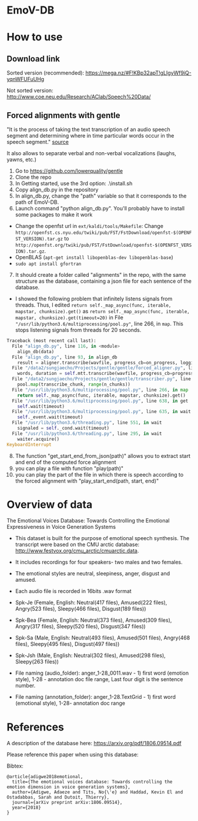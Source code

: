 # EmoV-DB


# How to use
## Download link
Sorted version (recommended):
https://mega.nz/#F!KBp32apT!gLIgyWf9iQ-yqnWFUFuUHg

Not sorted version:
http://www.coe.neu.edu/Research/AClab/Speech%20Data/

## Forced alignments with gentle
"It is the process of taking the text transcription of an audio speech segment and determining where in time particular words occur in the speech segment." [source](http://www.voxforge.org/home/docs/faq/faq/what-is-forced-alignment)

It also allows to separate verbal and non-verbal vocalizations (laughs, yawns, etc.)

1. Go to https://github.com/lowerquality/gentle
2. Clone the repo
3. In Getting started, use the 3rd option: .\install.sh
4. Copy align_db.py in the repository
5. In align_db.py, change the "path" variable so that it corresponds to the path of EmoV-DB.
6. Launch command "python align_db.py". You'll probably have to install some packages to make it work
  - Change the openfst url in `ext/kaldi/tools/Makefile`: Change `http://openfst.cs.nyu.edu/twiki/pub/FST/FstDownload/openfst-$(OPENFST_VERSION).tar.gz`
to `http://openfst.org/twiki/pub/FST/FstDownload/openfst-$(OPENFST_VERSION).tar.gz`.
  - OpenBLAS (`apt-get install libopenblas-dev libopenblas-base`)
  - `sudo apt install gfortran`
7. It should create a folder called "alignments" in the repo, with the same structure as the database, containing a json file for each sentence of the database.
  - I showed the following problem that infinitely listens signals from threads. Thus, I edited `return self._map_async(func, iterable, mapstar, chunksize).get()` as `return self._map_async(func, iterable, mapstar, chunksize).get(timeout=20)` in File `"/usr/lib/python3.6/multiprocessing/pool.py"`, line 266, in `map`. This stops listening signals from threads for 20 seconds.
```python
Traceback (most recent call last):
  File "align_db.py", line 116, in <module>
    align_db(data)
  File "align_db.py", line 93, in align_db
    result = aligner.transcribe(wavfile, progress_cb=on_progress, logging=logging)
  File "/data2/sungjaecho/Projects/gentle/gentle/forced_aligner.py", line 24, in transcribe
    words, duration = self.mtt.transcribe(wavfile, progress_cb=progress_cb)
  File "/data2/sungjaecho/Projects/gentle/gentle/transcriber.py", line 51, in transcribe
    pool.map(transcribe_chunk, range(n_chunks))
  File "/usr/lib/python3.6/multiprocessing/pool.py", line 266, in map
    return self._map_async(func, iterable, mapstar, chunksize).get()
  File "/usr/lib/python3.6/multiprocessing/pool.py", line 638, in get
    self.wait(timeout)
  File "/usr/lib/python3.6/multiprocessing/pool.py", line 635, in wait
    self._event.wait(timeout)
  File "/usr/lib/python3.6/threading.py", line 551, in wait
    signaled = self._cond.wait(timeout)
  File "/usr/lib/python3.6/threading.py", line 295, in wait
    waiter.acquire()
KeyboardInterrupt
```

8. The function "get_start_end_from_json(path)" allows you to extract start and end of the computed force alignment
9. you can play a file with function "play(path)"
10. you can play the part of the file in which there is speech according to the forced alignment with "play_start_end(path, start, end)"

# Overview of data

The Emotional Voices Database: Towards Controlling the Emotional Expressiveness in Voice Generation Systems

- This dataset is built for the purpose of emotional speech synthesis. The transcript were based on the CMU arctic database: http://www.festvox.org/cmu_arctic/cmuarctic.data.

- It includes recordings for four speakers- two males and two females.

- The emotional styles are neutral, sleepiness, anger, disgust and amused.

- Each audio file is recorded in 16bits .wav format

- Spk-Je (Female, English: Neutral(417 files), Amused(222 files), Angry(523 files), Sleepy(466 files), Disgust(189 files))
- Spk-Bea (Female, English: Neutral(373 files), Amused(309 files), Angry(317 files), Sleepy(520 files), Disgust(347 files))
- Spk-Sa (Male, English: Neutral(493 files), Amused(501 files), Angry(468 files), Sleepy(495 files), Disgust(497 files))
- Spk-Jsh (Male, English: Neutral(302 files), Amused(298 files), Sleepy(263 files))

- File naming (audio_folder): anger_1-28_0011.wav - 1) first word (emotion style), 1-28 - annotation doc file range, Last four digit is the sentence number.

- File naming (annotation_folder): anger_1-28.TextGrid - 1) first word (emotional style), 1-28- annotation doc range

# References
A description of the database here:
https://arxiv.org/pdf/1806.09514.pdf

Please reference this paper when using this database:

Bibtex:
```
@article{adigwe2018emotional,
  title={The emotional voices database: Towards controlling the emotion dimension in voice generation systems},
  author={Adigwe, Adaeze and Tits, No{\'e} and Haddad, Kevin El and Ostadabbas, Sarah and Dutoit, Thierry},
  journal={arXiv preprint arXiv:1806.09514},
  year={2018}
}
```
